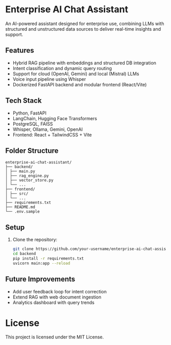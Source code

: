 # Enterprise AI Chat Assistant

An AI-powered assistant designed for enterprise use, combining LLMs with structured and unstructured data sources to deliver real-time insights and support.

## Features

- Hybrid RAG pipeline with embeddings and structured DB integration
- Intent classification and dynamic query routing
- Support for cloud (OpenAI, Gemini) and local (Mistral) LLMs
- Voice input pipeline using Whisper
- Dockerized FastAPI backend and modular frontend (React/Vite)

## Tech Stack

- Python, FastAPI
- LangChain, Hugging Face Transformers
- PostgreSQL, FAISS
- Whisper, Ollama, Gemini, OpenAI
- Frontend: React + TailwindCSS + Vite

## Folder Structure

    enterprise-ai-chat-assistant/
    ├── backend/
    │ ├── main.py
    │ ├── rag_engine.py
    │ ├── vector_store.py
    │ └── ...
    ├── frontend/
    │ ├── src/
    │ └── ...
    ├── requirements.txt
    ├── README.md
    └── .env.sample


## Setup

1. Clone the repository:

    ```bash
    git clone https://github.com/your-username/enterprise-ai-chat-assistant.git
    cd backend
    pip install -r requirements.txt
    uvicorn main:app --reload
    
## Future Improvements

- Add user feedback loop for intent correction
- Extend RAG with web document ingestion
- Analytics dashboard with query trends

# License
  This project is licensed under the MIT License.
